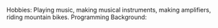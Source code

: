 Hobbies: Playing music, making musical instruments, making amplifiers, riding mountain bikes.
Programming Background: